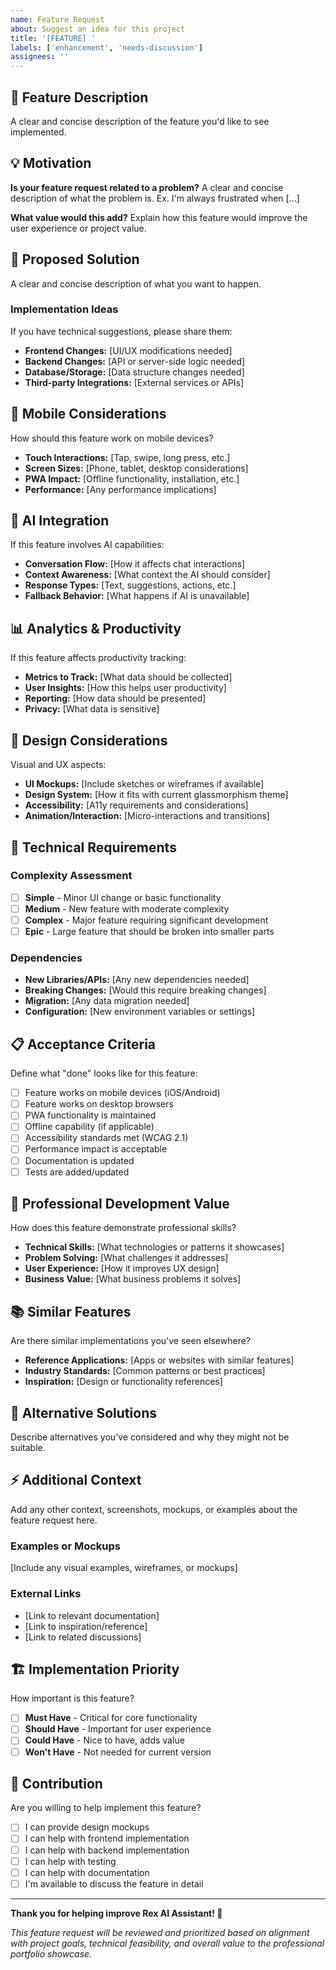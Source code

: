```yaml
---
name: Feature Request
about: Suggest an idea for this project
title: '[FEATURE] '
labels: ['enhancement', 'needs-discussion']
assignees: ''
---
```


## 🚀 Feature Description

A clear and concise description of the feature you'd like to see implemented.

## 💡 Motivation

**Is your feature request related to a problem?**
A clear and concise description of what the problem is. Ex. I'm always frustrated when [...]

**What value would this add?**
Explain how this feature would improve the user experience or project value.

## 🎯 Proposed Solution

A clear and concise description of what you want to happen.

### Implementation Ideas

If you have technical suggestions, please share them:
- **Frontend Changes:** [UI/UX modifications needed]
- **Backend Changes:** [API or server-side logic needed]
- **Database/Storage:** [Data structure changes needed]
- **Third-party Integrations:** [External services or APIs]

## 📱 Mobile Considerations

How should this feature work on mobile devices?

- **Touch Interactions:** [Tap, swipe, long press, etc.]
- **Screen Sizes:** [Phone, tablet, desktop considerations]
- **PWA Impact:** [Offline functionality, installation, etc.]
- **Performance:** [Any performance implications]

## 🤖 AI Integration

If this feature involves AI capabilities:

- **Conversation Flow:** [How it affects chat interactions]
- **Context Awareness:** [What context the AI should consider]
- **Response Types:** [Text, suggestions, actions, etc.]
- **Fallback Behavior:** [What happens if AI is unavailable]

## 📊 Analytics & Productivity

If this feature affects productivity tracking:

- **Metrics to Track:** [What data should be collected]
- **User Insights:** [How this helps user productivity]
- **Reporting:** [How data should be presented]
- **Privacy:** [What data is sensitive]

## 🎨 Design Considerations

Visual and UX aspects:

- **UI Mockups:** [Include sketches or wireframes if available]
- **Design System:** [How it fits with current glassmorphism theme]
- **Accessibility:** [A11y requirements and considerations]
- **Animation/Interaction:** [Micro-interactions and transitions]

## 🔧 Technical Requirements

### Complexity Assessment
- [ ] **Simple** - Minor UI change or basic functionality
- [ ] **Medium** - New feature with moderate complexity
- [ ] **Complex** - Major feature requiring significant development
- [ ] **Epic** - Large feature that should be broken into smaller parts

### Dependencies
- **New Libraries/APIs:** [Any new dependencies needed]
- **Breaking Changes:** [Would this require breaking changes]
- **Migration:** [Any data migration needed]
- **Configuration:** [New environment variables or settings]

## 📋 Acceptance Criteria

Define what "done" looks like for this feature:

- [ ] Feature works on mobile devices (iOS/Android)
- [ ] Feature works on desktop browsers
- [ ] PWA functionality is maintained
- [ ] Offline capability (if applicable)
- [ ] Accessibility standards met (WCAG 2.1)
- [ ] Performance impact is acceptable
- [ ] Documentation is updated
- [ ] Tests are added/updated

## 🎯 Professional Development Value

How does this feature demonstrate professional skills?

- **Technical Skills:** [What technologies or patterns it showcases]
- **Problem Solving:** [What challenges it addresses]
- **User Experience:** [How it improves UX design]
- **Business Value:** [What business problems it solves]

## 📚 Similar Features

Are there similar implementations you've seen elsewhere?

- **Reference Applications:** [Apps or websites with similar features]
- **Industry Standards:** [Common patterns or best practices]
- **Inspiration:** [Design or functionality references]

## 🔄 Alternative Solutions

Describe alternatives you've considered and why they might not be suitable.

## ⚡ Additional Context

Add any other context, screenshots, mockups, or examples about the feature request here.

### Examples or Mockups
[Include any visual examples, wireframes, or mockups]

### External Links
- [Link to relevant documentation]
- [Link to inspiration/reference]
- [Link to related discussions]

## 🏗️ Implementation Priority

How important is this feature?

- [ ] **Must Have** - Critical for core functionality
- [ ] **Should Have** - Important for user experience
- [ ] **Could Have** - Nice to have, adds value
- [ ] **Won't Have** - Not needed for current version

## 🤝 Contribution

Are you willing to help implement this feature?

- [ ] I can provide design mockups
- [ ] I can help with frontend implementation
- [ ] I can help with backend implementation
- [ ] I can help with testing
- [ ] I can help with documentation
- [ ] I'm available to discuss the feature in detail

---

**Thank you for helping improve Rex AI Assistant! 🚀**

*This feature request will be reviewed and prioritized based on alignment with project goals, technical feasibility, and overall value to the professional portfolio showcase.*